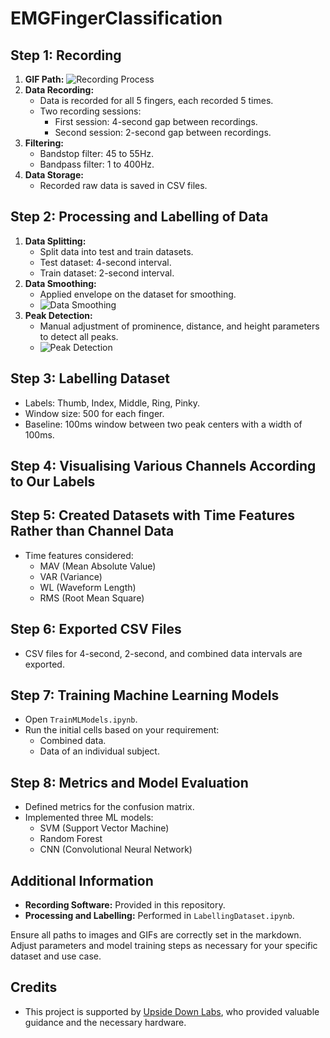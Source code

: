 # EMGFingerClassification

## Step 1: Recording
1. **GIF Path:** ![Recording Process](path_to_your_gif.gif)
2. **Data Recording:**
    - Data is recorded for all 5 fingers, each recorded 5 times.
    - Two recording sessions:
        - First session: 4-second gap between recordings.
        - Second session: 2-second gap between recordings.
3. **Filtering:**
    - Bandstop filter: 45 to 55Hz.
    - Bandpass filter: 1 to 400Hz.
4. **Data Storage:**
    - Recorded raw data is saved in CSV files.

## Step 2: Processing and Labelling of Data
1. **Data Splitting:**
    - Split data into test and train datasets.
    - Test dataset: 4-second interval.
    - Train dataset: 2-second interval.
2. **Data Smoothing:**
    - Applied envelope on the dataset for smoothing.
    - ![Data Smoothing](path_to_your_image.png)
3. **Peak Detection:**
    - Manual adjustment of prominence, distance, and height parameters to detect all peaks.
    - ![Peak Detection](path_to_your_image.png)

## Step 3: Labelling Dataset
- Labels: Thumb, Index, Middle, Ring, Pinky.
- Window size: 500 for each finger.
- Baseline: 100ms window between two peak centers with a width of 100ms.

## Step 4: Visualising Various Channels According to Our Labels

## Step 5: Created Datasets with Time Features Rather than Channel Data
- Time features considered:
  - MAV (Mean Absolute Value)
  - VAR (Variance)
  - WL (Waveform Length)
  - RMS (Root Mean Square)

## Step 6: Exported CSV Files
- CSV files for 4-second, 2-second, and combined data intervals are exported.

## Step 7: Training Machine Learning Models
- Open `TrainMLModels.ipynb`.
- Run the initial cells based on your requirement:
  - Combined data.
  - Data of an individual subject.

## Step 8: Metrics and Model Evaluation
- Defined metrics for the confusion matrix.
- Implemented three ML models:
  - SVM (Support Vector Machine)
  - Random Forest
  - CNN (Convolutional Neural Network)

## Additional Information
- **Recording Software:** Provided in this repository.
- **Processing and Labelling:** Performed in `LabellingDataset.ipynb`.

Ensure all paths to images and GIFs are correctly set in the markdown. Adjust parameters and model training steps as necessary for your specific dataset and use case.

## Credits
 - This project is supported by [Upside Down Labs](https://upsidedownlabs.tech), who provided valuable guidance and the necessary hardware.
